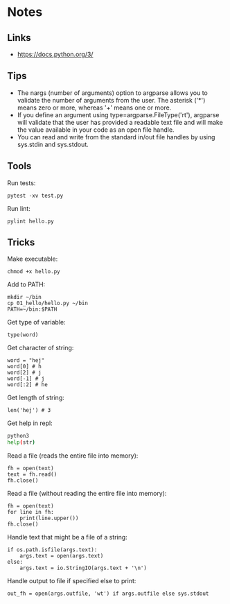 # Notes

## Links

- https://docs.python.org/3/

## Tips

- The nargs (number of arguments) option to argparse allows you to validate the number of arguments from the user. The asterisk ('*') means zero or more, whereas '+' means one or more.
- If you define an argument using type=argparse.FileType('rt'), argparse will validate that the user has provided a readable text file and will make the value available in your code as an open file handle.
- You can read and write from the standard in/out file handles by using sys.stdin and sys.stdout.

## Tools

Run tests:

```
pytest -xv test.py
```

Run lint:

```
pylint hello.py
```

## Tricks

Make executable:

```
chmod +x hello.py
```

Add to PATH:

```
mkdir ~/bin
cp 01_hello/hello.py ~/bin
PATH=~/bin:$PATH
```

Get type of variable:

```
type(word)
```

Get character of string:

```
word = "hej"
word[0] # h
word[2] # j
word[-1] # j
word[:2] # he
```

Get length of string:

```
len('hej') # 3
```

Get help in repl:

```bash
python3
help(str)
```

Read a file (reads the entire file into memory):

```
fh = open(text)
text = fh.read()
fh.close()
```

Read a file (without reading the entire file into memory):

```
fh = open(text)
for line in fh:
	print(line.upper())
fh.close()
```

Handle text that might be a file of a string:

```
if os.path.isfile(args.text):
	args.text = open(args.text)
else:
	args.text = io.StringIO(args.text + '\n')
```

Handle output to file if specified else to print:

```
out_fh = open(args.outfile, 'wt') if args.outfile else sys.stdout
```
